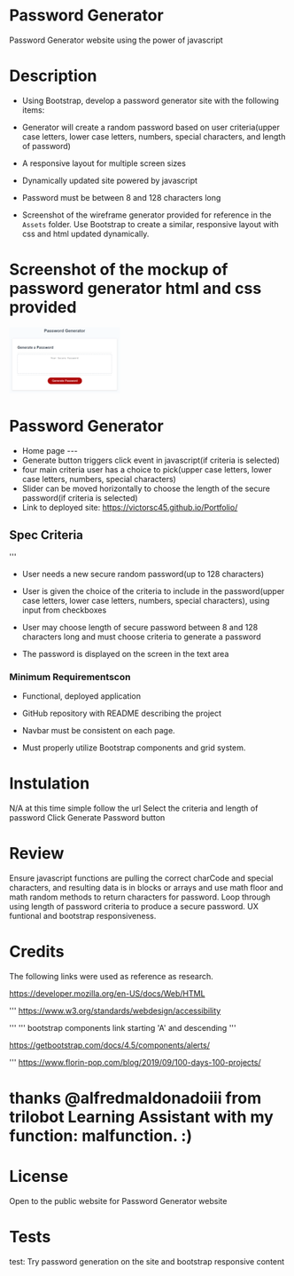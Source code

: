 # Password Generator
Password Generator website using the power of javascript
# Description

   * Using Bootstrap, develop a password generator site with the following items:

   * Generator will create a random password based on user criteria(upper case letters, lower case letters, numbers, special characters, and length of password)

   * A responsive layout for multiple screen sizes

   * Dynamically updated site powered by javascript

   * Password must be between 8 and 128 characters long

   * Screenshot of the wireframe generator provided for reference in the `Assets` folder. Use Bootstrap to create a similar, responsive layout with css and html updated dynamically.
# Screenshot of the mockup of password generator html and css provided 
   <img src="./Assets/03-javascript-homework-demo.png" width="200px" >
  
  
# Password Generator

  * Home page ---
  * Generate button triggers click event in javascript(if criteria is selected)
  * four main criteria user has a choice to pick(upper case letters, lower case letters, numbers, special characters)
  * Slider can be moved horizontally to choose the length of the secure password(if criteria is selected)
  * Link to deployed site: https://victorsc45.github.io/Portfolio/
  
## Spec Criteria

'''
* User needs a new secure random password(up to 128 characters)

* User is given the choice of the criteria to include in the password(upper case letters, lower case letters, numbers, special characters), using input from checkboxes

* User may choose length of secure password between 8 and 128 characters long and must choose criteria to generate a password

* The password is displayed on the screen in the text area

### Minimum Requirementscon

* Functional, deployed application

* GitHub repository with README describing the project

* Navbar must be consistent on each page.

* Must properly utilize Bootstrap components and grid system.

# Instulation

N/A at this time simple follow the url 
Select the criteria and length of password
Click Generate Password button


# Review

Ensure javascript functions are pulling the correct charCode and special characters, and resulting data is in blocks or arrays and use math floor and math random methods to return characters for password.  Loop through using length of password criteria to produce a secure password. UX funtional and bootstrap responsiveness.

# Credits

The following links were used as reference as research.

https://developer.mozilla.org/en-US/docs/Web/HTML

'''
https://www.w3.org/standards/webdesign/accessibility

'''
''' bootstrap components link starting 'A' and descending '''

https://getbootstrap.com/docs/4.5/components/alerts/

'''
https://www.florin-pop.com/blog/2019/09/100-days-100-projects/

# thanks @alfredmaldonadoiii from trilobot Learning Assistant with my function: malfunction. :)

# License
 Open to the public website for Password Generator website

# Tests

test: Try password generation on the site and bootstrap responsive content


